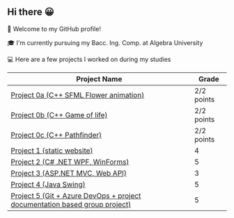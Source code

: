 ## Hi there 😀
👋 Welcome to my GitHub profile!

🎓 I'm currently pursuing my Bacc. Ing. Comp. at Algebra University

💻 Here are a few projects I worked on during my studies
<table>
  <thead>
    <tr>
      <th>Project Name</th>
      <th>Grade</th>
    </tr>
  </thead>
  <tbody>
    <tr>
      <td><a href="https://github.com/dtaranci/rvs19-spa-dz-01/tree/master">Project 0a (C++ SFML Flower animation)</a></td>
      <td>2/2 points</td>
    </tr>
    <tr>
      <td><a href="https://github.com/dtaranci/SPA-homework-02">Project 0b (C++ Game of life)</a></td>
      <td>2/2 points</td>
    </tr>
    <tr>
      <td><a href="https://github.com/dtaranci/DSA-homework-03">Project 0c (C++ Pathfinder)</a></td>
      <td>2/2 points</td>
    </tr>
    <tr>
      <td><a href="https://github.com/dtaranci/project-1">Project 1 (static website)</a></td>
      <td>4</td>
    </tr>
    <tr>
      <td><a href="https://github.com/dtaranci/project-2">Project 2 (C# .NET WPF, WinForms)</a></td>
      <td>5</td>
    </tr>
    <tr>
      <td><a href="https://github.com/dtaranci/project-3">Project 3 (ASP.NET MVC, Web API)</a></td>
      <td>3</td>
    </tr>
    <tr>
      <td><a href="https://github.com/dtaranci/project-4">Project 4 (Java Swing)</a></td>
      <td>5</td>
    </tr>
    <tr>
      <td><a href="https://github.com/orgs/Team561/repositories">Project 5 (Git + Azure DevOps + project documentation based group project)</a></td>
      <td>5</td>
    </tr>
  </tbody>
</table>


<!--
**dtaranci/dtaranci** is a ✨ _special_ ✨ repository because its `README.md` (this file) appears on your GitHub profile.

Here are some ideas to get you started:



-->
